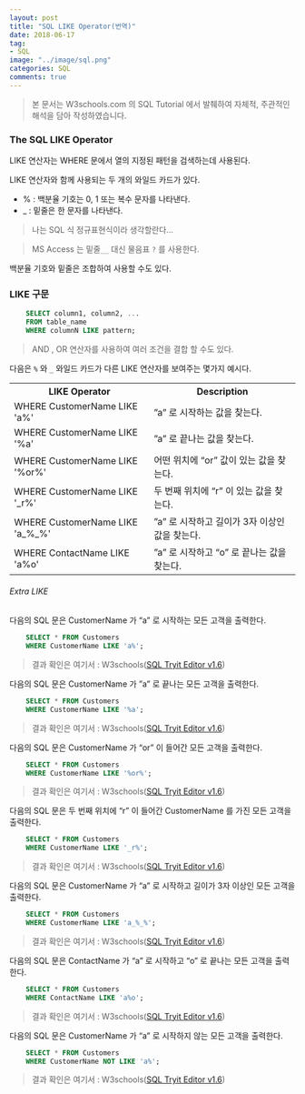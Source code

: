 ```yaml
---
layout: post
title: "SQL LIKE Operator(번역)"
date: 2018-06-17
tag:
- SQL
image: "../image/sql.png"
categories: SQL
comments: true
---
```

> 본 문서는 W3schools.com 의 SQL Tutorial 에서 발췌하여 자체적, 주관적인 해석을 담아 작성하였습니다.  

### The SQL LIKE Operator
LIKE 연산자는 WHERE 문에서 열의 지정된 패턴을 검색하는데 사용된다.

LIKE 연산자와 함께 사용되는 두 개의 와일드 카드가 있다.
- % : 백분율 기호는 0, 1 또는 복수 문자를 나타낸다.
- _ : 밑줄은 한 문자를 나타낸다.

> 나는 SQL 식 정규표현식이라 생각할란다...  

> MS Access 는 밑줄`__` 대신 물음표 `?` 를 사용한다.  

백분율 기호와 밑줄은 조합하여 사용할 수도 있다.

### LIKE 구문
```sql
	SELECT column1, column2, ...
	FROM table_name
	WHERE columnN LIKE pattern;
```
> AND , OR 연산자를 사용하여 여러 조건을 결합 할 수도 있다.  

다음은 `%` 와 `_` 와일드 카드가 다른 LIKE 연산자를 보여주는 몇가지 예시다.
<table class="w3-table-all notranslate">
  <tr>
    <th>LIKE Operator</th>
    <th>Description</th>
  </tr>
  <tr>
    <td>WHERE CustomerName LIKE 'a%'</td>
    <td>”a” 로 시작하는 값을 찾는다.</td>
  </tr>
  <tr>
    <td>WHERE CustomerName LIKE '%a'</td>
    <td>”a” 로 끝나는 값을 찾는다.</td>
  </tr>
  <tr>
    <td>WHERE CustomerName LIKE '%or%'</td>
    <td>어떤 위치에 “or” 값이 있는 값을 찾는다.</td>
  </tr>
  <tr>
    <td>WHERE CustomerName LIKE '_r%'</td>
    <td>두 번째 위치에 “r” 이 있는 값을 찾는다.</td>
  </tr>
  <tr>
    <td>WHERE CustomerName LIKE 'a_%_%'</td>
    <td>”a” 로 시작하고 길이가 3자 이상인 값을 찾는다.</td>
  </tr>
  <tr>
    <td>WHERE ContactName LIKE 'a%o'</td>
    <td>”a” 로 시작하고 “o” 로 끝나는 값을 찾는다.</td>
  </tr>
</table>

###### Extra LIKE
다음의 SQL 문은 CustomerName 가 “a” 로 시작하는 모든 고객을 출력한다.
```sql
	SELECT * FROM Customers
	WHERE CustomerName LIKE 'a%';
```
> 결과 확인은 여기서 : W3schools([SQL Tryit Editor v1.6](https://www.w3schools.com/sql/trysql.asp?filename=trysql_select_like))  

다음의 SQL 문은 CustomerName 가 ”a” 로 끝나는 모든 고객을 출력한다.
```sql
	SELECT * FROM Customers
	WHERE CustomerName LIKE '%a';
```
> 결과 확인은 여기서 : W3schools([SQL Tryit Editor v1.6](https://www.w3schools.com/sql/trysql.asp?filename=trysql_select_like_ending))  

다음의 SQL 문은 CustomerName 가  “or” 이 들어간 모든 고객을 출력한다.
```sql
	SELECT * FROM Customers
	WHERE CustomerName LIKE '%or%';
```
> 결과 확인은 여기서 : W3schools([SQL Tryit Editor v1.6](https://www.w3schools.com/sql/trysql.asp?filename=trysql_select_like_pattern))  

다음의 SQL 문은 두 번째 위치에 “r” 이 들어간 CustomerName 를 가진 모든 고객을 출력한다.
```sql
	SELECT * FROM Customers
	WHERE CustomerName LIKE '_r%';
```
> 결과 확인은 여기서 : W3schools([SQL Tryit Editor v1.6](https://www.w3schools.com/sql/trysql.asp?filename=trysql_select_like_underscore))  

다음의 SQL 문은 CustomerName 가 “a” 로 시작하고 길이가 3자 이상인 모든 고객을 출력한다.
```sql
	SELECT * FROM Customers
	WHERE CustomerName LIKE 'a_%_%';
```
> 결과 확인은 여기서 : W3schools([SQL Tryit Editor v1.6](https://www.w3schools.com/sql/trysql.asp?filename=trysql_select_like_start_least))  

다음의 SQL 문은 ContactName 가 “a” 로 시작하고 “o” 로 끝나는 모든 고객을 출력한다.
```sql
	SELECT * FROM Customers
	WHERE ContactName LIKE 'a%o';
```
> 결과 확인은 여기서 : W3schools([SQL Tryit Editor v1.6](https://www.w3schools.com/sql/trysql.asp?filename=trysql_select_like_start_end))  

다음의 SQL 문은 CustomerName 가 “a” 로 시작하지 않는 모든 고객을 출력한다.
```sql
	SELECT * FROM Customers
	WHERE CustomerName NOT LIKE 'a%';
```
> 결과 확인은 여기서 : W3schools([SQL Tryit Editor v1.6](https://www.w3schools.com/sql/trysql.asp?filename=trysql_select_like_not))  
